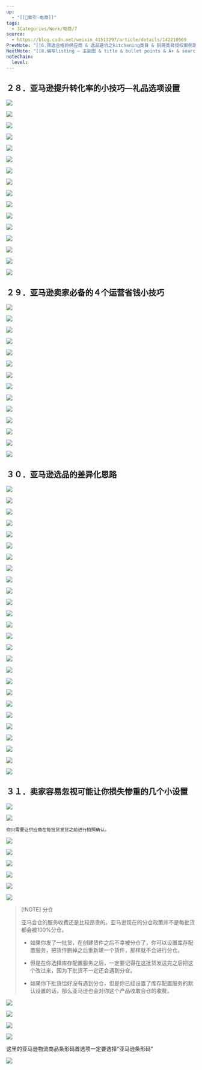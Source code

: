 ```yaml
---
up:
  - "[[🔖索引-电商]]"
tags:
  - 3Categories/Work/电商/7
source:
  - https://blog.csdn.net/weixin_41513297/article/details/142210569
PrevNote: "[[6.筛选合格的供应商 & 选品避坑之kitchening类目 & 厨房类目侵权案例剖析 24-27]]"
NextNote: "[[8.编写listing — 主副图 & title & bullet points & A+ & search terms & QA & 翻新listing & 小技巧 32-41]]"
notechain:
  level: 
---
```


## ２８．亚马逊提升转化率的小技巧—礼品选项设置 
![](https://imgs-1302581161.cos.ap-guangzhou.myqcloud.com/ob/20250605151459541.webp)

![](https://imgs-1302581161.cos.ap-guangzhou.myqcloud.com/ob/20250605151459542.webp)

![](https://imgs-1302581161.cos.ap-guangzhou.myqcloud.com/ob/20250605151459543.webp)

![](https://imgs-1302581161.cos.ap-guangzhou.myqcloud.com/ob/20250605151459544.webp)

![](https://imgs-1302581161.cos.ap-guangzhou.myqcloud.com/ob/20250605151459545.webp)

![](https://imgs-1302581161.cos.ap-guangzhou.myqcloud.com/ob/20250605151459546.webp)

![](https://imgs-1302581161.cos.ap-guangzhou.myqcloud.com/ob/20250605151459547.webp)

![](https://imgs-1302581161.cos.ap-guangzhou.myqcloud.com/ob/20250605151459548.webp)

![](https://imgs-1302581161.cos.ap-guangzhou.myqcloud.com/ob/20250605151459549.webp)

![](https://imgs-1302581161.cos.ap-guangzhou.myqcloud.com/ob/20250605151459550.webp)

![](https://imgs-1302581161.cos.ap-guangzhou.myqcloud.com/ob/20250605151459551.webp)

![](https://imgs-1302581161.cos.ap-guangzhou.myqcloud.com/ob/20250605151459552.webp)

![](https://imgs-1302581161.cos.ap-guangzhou.myqcloud.com/ob/20250605151459553.webp)

![](https://imgs-1302581161.cos.ap-guangzhou.myqcloud.com/ob/20250605151459554.webp)

![](https://imgs-1302581161.cos.ap-guangzhou.myqcloud.com/ob/20250605151459555.webp)

![](https://imgs-1302581161.cos.ap-guangzhou.myqcloud.com/ob/20250605151459556.webp)





## ２９．亚马逊卖家必备的４个运营省钱小技巧 
![](https://imgs-1302581161.cos.ap-guangzhou.myqcloud.com/ob/20250605151459557.webp)

![](https://imgs-1302581161.cos.ap-guangzhou.myqcloud.com/ob/20250605151459558.webp)

![](https://imgs-1302581161.cos.ap-guangzhou.myqcloud.com/ob/20250605151459559.webp)

![](https://imgs-1302581161.cos.ap-guangzhou.myqcloud.com/ob/20250605151459560.webp)

![](https://imgs-1302581161.cos.ap-guangzhou.myqcloud.com/ob/20250605151459561.webp)

![](https://imgs-1302581161.cos.ap-guangzhou.myqcloud.com/ob/20250605151459562.webp)

![](https://imgs-1302581161.cos.ap-guangzhou.myqcloud.com/ob/20250605151459563.webp)

![](https://imgs-1302581161.cos.ap-guangzhou.myqcloud.com/ob/20250605151459564.webp)

![](https://imgs-1302581161.cos.ap-guangzhou.myqcloud.com/ob/20250605151459565.webp)

![](https://imgs-1302581161.cos.ap-guangzhou.myqcloud.com/ob/20250605151459566.webp)

![](https://imgs-1302581161.cos.ap-guangzhou.myqcloud.com/ob/20250605151459567.webp)

![](https://imgs-1302581161.cos.ap-guangzhou.myqcloud.com/ob/20250605151459568.webp)

![](https://imgs-1302581161.cos.ap-guangzhou.myqcloud.com/ob/20250605151459569.webp)


![](https://imgs-1302581161.cos.ap-guangzhou.myqcloud.com/ob/20250605151459570.webp)




## ３０．亚马逊选品的差异化思路 

![](https://imgs-1302581161.cos.ap-guangzhou.myqcloud.com/ob/20250605151459571.webp)

![](https://imgs-1302581161.cos.ap-guangzhou.myqcloud.com/ob/20250605151459572.webp)

![](https://imgs-1302581161.cos.ap-guangzhou.myqcloud.com/ob/20250605151459573.webp)

![](https://imgs-1302581161.cos.ap-guangzhou.myqcloud.com/ob/20250605151459574.webp)

![](https://imgs-1302581161.cos.ap-guangzhou.myqcloud.com/ob/20250605151459575.webp)

![](https://imgs-1302581161.cos.ap-guangzhou.myqcloud.com/ob/20250605151459576.webp)

![](https://imgs-1302581161.cos.ap-guangzhou.myqcloud.com/ob/20250605151459577.webp)

![](https://imgs-1302581161.cos.ap-guangzhou.myqcloud.com/ob/20250605151459578.webp)

![](https://imgs-1302581161.cos.ap-guangzhou.myqcloud.com/ob/20250605151459579.webp)

![](https://imgs-1302581161.cos.ap-guangzhou.myqcloud.com/ob/20250605151459580.webp)

![](https://imgs-1302581161.cos.ap-guangzhou.myqcloud.com/ob/20250605151459581.webp)

![](https://imgs-1302581161.cos.ap-guangzhou.myqcloud.com/ob/20250605151459582.webp)

![](https://imgs-1302581161.cos.ap-guangzhou.myqcloud.com/ob/20250605151459583.webp)

![](https://imgs-1302581161.cos.ap-guangzhou.myqcloud.com/ob/20250605151459584.webp)

![](https://imgs-1302581161.cos.ap-guangzhou.myqcloud.com/ob/20250605151459585.webp)

![](https://imgs-1302581161.cos.ap-guangzhou.myqcloud.com/ob/20250605151459586.webp)

![](https://imgs-1302581161.cos.ap-guangzhou.myqcloud.com/ob/20250605151459587.webp)

![](https://imgs-1302581161.cos.ap-guangzhou.myqcloud.com/ob/20250605151459588.webp)

![](https://imgs-1302581161.cos.ap-guangzhou.myqcloud.com/ob/20250605151459589.webp)

![](https://imgs-1302581161.cos.ap-guangzhou.myqcloud.com/ob/20250605151459590.webp)

![](https://imgs-1302581161.cos.ap-guangzhou.myqcloud.com/ob/20250605151459591.webp)

![](https://imgs-1302581161.cos.ap-guangzhou.myqcloud.com/ob/20250605151459592.webp)

![](https://imgs-1302581161.cos.ap-guangzhou.myqcloud.com/ob/20250605151459593.webp)

![](https://imgs-1302581161.cos.ap-guangzhou.myqcloud.com/ob/20250605151459594.webp)

![](https://imgs-1302581161.cos.ap-guangzhou.myqcloud.com/ob/20250605151459595.webp)

![](https://imgs-1302581161.cos.ap-guangzhou.myqcloud.com/ob/20250605151459596.webp)





## ３１．卖家容易忽视可能让你损失惨重的几个小设置 

![](https://imgs-1302581161.cos.ap-guangzhou.myqcloud.com/ob/20250605151459597.webp)

![](https://imgs-1302581161.cos.ap-guangzhou.myqcloud.com/ob/20250605151459598.webp)

	你只需要让供应商在每批货发货之前进行拍照确认。

![](https://imgs-1302581161.cos.ap-guangzhou.myqcloud.com/ob/20250605151459599.webp)

![](https://imgs-1302581161.cos.ap-guangzhou.myqcloud.com/ob/20250605151459600.webp)

![](https://imgs-1302581161.cos.ap-guangzhou.myqcloud.com/ob/20250605151459601.webp)

![](https://imgs-1302581161.cos.ap-guangzhou.myqcloud.com/ob/20250605151459602.webp)

![](https://imgs-1302581161.cos.ap-guangzhou.myqcloud.com/ob/20250605151459603.webp)

![](https://imgs-1302581161.cos.ap-guangzhou.myqcloud.com/ob/20250605151459604.webp)


> [!NOTE] 分仓
> 
> 亚马合仓的服务收费还是比较昂贵的，亚马逊现在的分仓政策并不是每批货都会被100%分仓。
> - 如果你发了一批货，在创建货件之后不幸被分仓了，你可以设置库存配置服务，把货件删掉之后重新建一个货件，那样就不会进行分仓。
> 
> - 但是在你选择库存配置服务之后，一定要记得在这批货发送完之后把这个改过来，因为下批货不一定还会遇到分仓。
> 
> - 如果你下批货恰好没有遇到分仓，但是你已经设置了库存配置服务的默认设置的话，那么亚马逊也会对你这个产品收取合仓的收费。

![](https://imgs-1302581161.cos.ap-guangzhou.myqcloud.com/ob/20250605151459605.webp)

![](https://imgs-1302581161.cos.ap-guangzhou.myqcloud.com/ob/20250605151459606.webp)

![](https://imgs-1302581161.cos.ap-guangzhou.myqcloud.com/ob/20250605151459607.webp)

![](https://imgs-1302581161.cos.ap-guangzhou.myqcloud.com/ob/20250605151459608.webp)

这里的亚马逊物流商品条形码首选项一定要选择“亚马逊条形码"

![](https://imgs-1302581161.cos.ap-guangzhou.myqcloud.com/ob/20250605151459609.webp)

